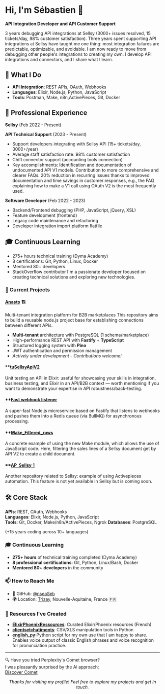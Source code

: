 # Hi, I'm Sébastien 👋

**API Integration Developer and API Customer Support**

3 years debugging API integrations at Sellsy (3000+ issues resolved, 15 tickets/day, 98% customer satisfaction).
Three years spent supporting API integrations at Sellsy have taught me one thing: most integration failures are predictable, optimizable, and avoidable.
I am now ready to move from debugging other people's integrations to creating my own.
I develop API integrations and connectors, and I share what I learn.

## 🔧 What I Do

- **API Integration**: REST APIs, OAuth, Webhooks
- **Languages**: Elixir, Node.js, Python, JavaScript
- **Tools**: Postman, Make, n8n,ActivePieces, Git, Docker

## 💼 Professional Experience

**Sellsy** (Feb 2022 - Present)

**API Technical Support** (2023 - Present)
- Support developers integrating with Sellsy API (15+ tickets/day, 3000+/year)
- Average staff satisfaction rate: 98% customer satisfaction
- Chift connector support (accounting tools connection)
- Key accomplishments: Identification and documentation of undocumented API V1 models. Contribution to more comprehensive and clearer FAQs. 20% reduction in recurring issues thanks to improved documentation and time savings in customer responses, e.g., the FAQ explaining how to make a V1 call using OAuth V2 is the most frequently used.

**Software Developer** (Feb 2022 - 2023)
- Backend/Frontend debugging (PHP, JavaScript, jQuery, XSL)
- Feature development (frontend)
- Legacy code maintenance and refactoring
- Developer integration import platform flatfile

## 🎓 Continuous Learning

- 275+ hours technical training (Dyma Academy)
- 8 certifications: Git, Python, Linux, Docker
- Mentored 80+ developers
- StackOverflow contributor
I'm a passionate developer focused on creating technical solutions and exploring new technologies.

### 🔭 Current Projects

#### **[Anasto](https://github.com/nseaSeb/anasto)** 🏗️
Multi-tenant integration platform for B2B marketplaces
This repository aims to build a reusable node.js project base for establishing connections between different APIs.
- **Multi-tenant** architecture with PostgreSQL (1 schema/marketplace)
- High-performance REST API with **Fastify** + **TypeScript**
- Structured logging system with **Pino**
- JWT authentication and permission management
- *Actively under development - Contributions welcome!*

#### **[tuSellsyApiV2](https://github.com/nseaSeb/tuSellsyApiV2)
Unit testing an API in Elixir: useful for showcasing your skills in integration, business testing, and Elixir in an API/B2B context — worth mentioning if you want to demonstrate your expertise in API robustness/back-testing.

#### **[Fast webhook listener](https://github.com/nseaSeb/wh_sellsy)
A super-fast Node.js microservice based on Fastify that listens to webhooks and pushes them into a Redis queue (via BullMQ) for asynchronous processing.

#### **[Make_Filtered_rows](https://github.com/nseaSeb/Make_Filtered_rows)
A concrete example of using the new Make module, which allows the use of JavaScript code. Here, filtering the sales lines of a Sellsy document get by API V2 to create a child document.

#### **[AP_Sellsy_1](https://github.com/nseaSeb/AP_Sellsy_1)
Another repository related to Sellsy: example of using Activepieces automation. This feature is not yet available in Sellsy but is coming soon.


## 🛠️ Core Stack
**APIs**: REST, OAuth, Webhooks  
**Languages**: Elixir, Node.js, Python, JavaScript  
**Tools**: Git, Docker, Make/n8n/ActivePieces, Ngrok
**Databases**: PostgreSQL

(+15 years coding across 10+ languages)
  
### 🎓 Continuous Learning
- **275+ hours** of technical training completed (Dyma Academy)
- **8 professional certifications**: Git, Python, Linux/Bash, Docker
- **Mentored 80+ developers** in the community
  
### 📫 How to Reach Me

- 🔗 GitHub: [@nseaSeb](https://github.com/nseaSeb)
- 🌍 Location: [Trizay](https://www.google.fr/maps/place/Trizay/@45.8841595,-0.903584,13z/data=!3m1!4b1!4m6!3m5!1s0x4801157260739965:0x405d39260ee8cf0!8m2!3d45.882253!4d-0.896975!16s%2Fm%2F03mcl2c?entry=ttu&g_ep=EgoyMDI1MTAyMi4wIKXMDSoASAFQAw%3D%3D), Nouvelle-Aquitaine, France 🇫🇷

### 🎯 Resources I've Created

- **[ElixirPhoenixRessources](https://github.com/nseaSeb/ElixirPhoenixRessources)**: Curated Elixir/Phoenix resources (French)
- **[clientsetchatiments](https://github.com/nseaSeb/clientsetchatiments)**: CSV/XLS manipulation tools in Python
- **[english_py](https://github.com/nseaSeb/english_py)**:Python script for my own use that I am happy to share. Enables voice output of classic English phrases and voice recognition for pronunciation practice.


---
🔍 Have you tried Perplexity's Comet browser?  
I was pleasantly surprised by the AI approach:  
[Discover Comet](https://pplx.ai/nseaprotec62526)
<div align="center">


*Thanks for visiting my profile! Feel free to explore my projects and get in touch.*

</div>


